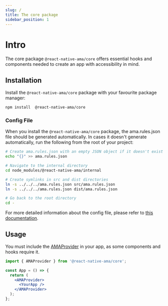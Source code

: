 ```yaml
---
slug: /
title: The core package
sidebar_position: 1
---
```


# Intro

The core package `@react-native-ama/core` offers essential hooks and components needed to create an app with accessibility in mind.

## Installation

Install the `@react-native-ama/core` package with your favourite package manager:

```bash npm2yarn
npm install  @react-native-ama/core
```

### Config File

When you install the `@react-native-ama/core` package, the ama.rules.json file should be generated automatically. In cases it doesn't generate automatically, run the following from the root of your project:

```bash
# Create ama.rules.json with an empty JSON object if it doesn't exist
echo "{}" >> ama.rules.json

# Navigate to the internal directory
cd node_modules/@react-native-ama/internal

# Create symlinks in src and dist directories
ln -s ../../../ama.rules.json src/ama.rules.json
ln -s ../../../ama.rules.json dist/ama.rules.json

# Go back to the root directory
cd -
```

For more detailed information about the config file, please refer to [this documentation](/docs/config-file).

## Usage

You must include the [AMAProvider](./AMAProvider.md) in your app, as some components and hooks require it.

```jsx {1-4,8-9}
import { AMAProvider } from '@react-native-ama/core';

const App = () => {
  return (
    <AMAProvider>
      <YourApp />
    </AMAProvider>
  );
};
```
